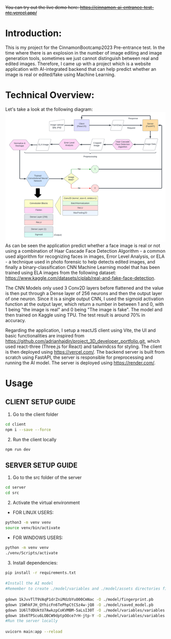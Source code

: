 ~~You can try out the live demo here: https://cinnamon-ai-entrance-test-ntc.vercel.app/~~

# Introduction:

This is my project for the CinnamonBootcamp2023 Pre-entrance test.
In the time where there is an explosion in the number of image editing and image generation tools, sometimes we just cannot distinguish between real and edited images.
Therefore, I came up with a project which is a website application with AI-integrated backend that can help predict whether an image is real or edited/fake using Machine Learning.

# Technical Overview:

Let's take a look at the following diagram:
![Diagram](diagram.png)
As can be seen the application predict whether a face image is real or not using a combination of Haar Cascade Face Detection Algorithm - a common used algorithm for recognizing faces in images, Error Level Analysis, or ELA - a technique used in photo forensic to help detects edited images, and finally a binary-classification CNN Machine Learning model that has been trained using ELA images from the following dataset: https://www.kaggle.com/datasets/ciplab/real-and-fake-face-detection.

The CNN Models only used 3 Conv2D layers before flattened and the value is then put through a Dense layer of 256 neurons and then the output layer of one neuron. Since it is a single output CNN, I used the sigmoid activation function at the output layer, which return a number in between 1 and 0, with 1 being "the image is real" and 0 being "The image is fake". The model and then trained on Kaggle using TPU. The test result is around 70% in accuracy.

Regarding the application, I setup a reactJS client using Vite, the UI and basic functionalities are inspired from https://github.com/adrianhajdin/project_3D_developer_portfolio.git, which used react-three (Three.js for React) and tailwindcss for styling. The client is then deployed using https://vercel.com/. The backend server is built from scratch using FastAPI, the server is responsible for preprocessing and running the AI model. The server is deployed using https://render.com/.

# Usage

## CLIENT SETUP GUIDE 

1. Go to the client folder
```sh
cd client
npm i --save --force
```

2. Run the client locally

```sh
npm run dev
```
## SERVER SETUP GUIDE

1. Go to the src folder of the server

```sh
cd server
cd src
```

2. Activate the virtual environment

- FOR LINUX USERS:

```sh
python3 -m venv venv
source venv/bin/activate
```
- FOR WINDOWS USERS:

```sh
python -m venv venv
./venv/Scripts/activate
```

3. Install dependencies:

```sh
pip install -r requirements.txt

#Install the AI model
#Remember to create ./model/variables and ./model/assets directories first!

gdown 1kJvvTlT9VAqP1drZniMdzbYuO00CmNac -O ./model/fingerprint.pb
gdown 1SWhkFJH_QYhicFn6TePhpCtCSz4w-jQ8 -O ./model/saved_model.pb
gdown 1U6lTdDUktU7AwkzpCoKVMBM-5aLsI30T -O ./model/variables/variables.data-00000-of-00001
gdown 18x6TPScu6LOBCW9dptpOOce7rH-jtp-Y -O ./model/variables/variables.index
#Run the server locally

uvicorn main:app --reload
```
